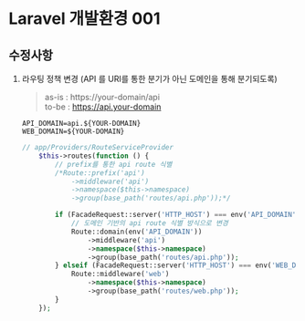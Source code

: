 # Laravel 개발환경 001
## 수정사항
1. 라우팅 정책 변경 (API 를 URI를 통한 분기가 아닌 도메인을 통해 분기되도록)
    >as-is : https://your-domain/api <br>
    to-be : https://api.your-domain

    ```dotenv
    API_DOMAIN=api.${YOUR-DOMAIN}
    WEB_DOMAIN=${YOUR-DOMAIN}
    ```
    ```php
    // app/Providers/RouteServiceProvider
        $this->routes(function () {
            // prefix를 통한 api route 식별
            /*Route::prefix('api')
                ->middleware('api')
                ->namespace($this->namespace)
                ->group(base_path('routes/api.php'));*/

            if (FacadeRequest::server('HTTP_HOST') === env('API_DOMAIN')) {
                // 도메인 기반의 api route 식별 방식으로 변경
                Route::domain(env('API_DOMAIN'))
                    ->middleware('api')
                    ->namespace($this->namespace)
                    ->group(base_path('routes/api.php'));
            } elseif (FacadeRequest::server('HTTP_HOST') === env('WEB_DOMAIN')) {
                Route::middleware('web')
                    ->namespace($this->namespace)
                    ->group(base_path('routes/web.php'));
            }
        });
    ```

